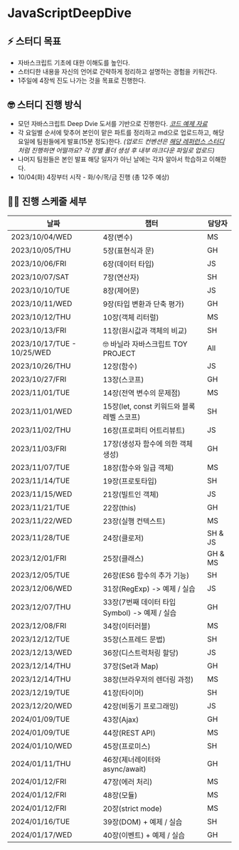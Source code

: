 # JavaScriptDeepDive

## ⚡️ 스터디 목표

- 자바스크립트 기초에 대한 이해도를 높인다.
- 스터디한 내용을 자신의 언어로 간략하게 정리하고 설명하는 경험을 키워간다.
- 1주일에 4장씩 진도 나가는 것을 목표로 진행한다.

## 🤓 스터디 진행 방식

- 모던 자바스크립트 Deep Dvie 도서를 기반으로 진행한다.
  _[코드 예제 자료](https://github.com/wikibook/mjs)_
- 각 요일별 순서에 맞추어 본인이 맡은 파트를 정리하고 md으로 업로드하고, 해당 요일에 팀원들에게 발표(15분 정도)한다.
  _(업로드 컨벤션은 [해당 레퍼런스 스터디](https://github.com/suu3/js_deepdive_study/tree/main/05.%ED%91%9C%ED%98%84%EC%8B%9D%EA%B3%BC%20%EB%AC%B8) 처럼 진행하면 어떨까요? 각 장별 폴더 생성 후 내부 마크다운 파일로 업로드)_
- 나머지 팀원들은 본인 발표 해당 일자가 아닌 날에는 각자 알아서 학습하고 이해한다.
- 10/04(화) 4장부터 시작 - 화/수/목/금 진행 (총 12주 예상)

## 🧑‍💻 진행 스케줄 세부

| 날짜                       | 챕터                                          | 담당자  |
| -------------------------- | --------------------------------------------- | ------- |
| 2023/10/04/WED             | 4장(변수)                                     | MS      |
| 2023/10/05/THU             | 5장(표현식과 문)                              | GH      |
| 2023/10/06/FRI             | 6장(데이터 타입)                              | JS      |
| 2023/10/07/SAT             | 7장(연산자)                                   | SH      |
| 2023/10/10/TUE             | 8장(제어문)                                   | JS      |
| 2023/10/11/WED             | 9장(타입 변환과 단축 평가)                    | GH      |
| 2023/10/12/THU             | 10장(객체 리터럴)                             | MS      |
| 2023/10/13/FRI             | 11장(원시값과 객체의 비교)                    | SH      |
| 2023/10/17/TUE - 10/25/WED | 🤓 바닐라 자바스크립트 TOY PROJECT            | All     |
| 2023/10/26/THU             | 12장(함수)                                    | JS      |
| 2023/10/27/FRI             | 13장(스코프)                                  | GH      |
| 2023/11/01/TUE             | 14장(전역 변수의 문제점)                      | MS      |
| 2023/11/01/WED             | 15장(let, const 키워드와 블록 레벨 스코프)    | SH      |
| 2023/11/02/THU             | 16장(프로퍼티 어트리뷰트)                     | JS      |
| 2023/11/03/FRI             | 17장(생성자 함수에 의한 객체 생성)            | GH      |
| 2023/11/07/TUE             | 18장(함수와 일급 객체)                        | MS      |
| 2023/11/14/TUE             | 19장(프로토타입)                              | SH      |
| 2023/11/15/WED             | 21장(빌트인 객체)                             | JS      |
| 2023/11/21/TUE             | 22장(this)                                    | GH      |
| 2023/11/22/WED             | 23장(실행 컨텍스트)                           | MS      |
| 2023/11/28/TUE             | 24장(클로저)                                  | SH & JS |
| 2023/12/01/FRI             | 25장(클래스)                                  | GH & MS |
| 2023/12/05/TUE             | 26장(ES6 함수의 추가 기능)                    | SH      |
| 2023/12/06/WED             | 31장(RegExp) -> 예제 / 실습                   | JS      |
| 2023/12/07/THU             | 33장(7번째 데이터 타입 Symbol) -> 예제 / 실습 | GH      |
| 2023/12/08/FRI             | 34장(이터러블)                                | MS      |
| 2023/12/12/TUE             | 35장(스프레드 문법)                           | SH      |
| 2023/12/13/WED             | 36장(디스트럭처링 할당)                       | JS      |
| 2023/12/14/THU             | 37장(Set과 Map)                               | GH      |
| 2023/12/14/THU             | 38장(브라우저의 렌더링 과정)                  | MS      |
| 2023/12/19/TUE             | 41장(타이머)                                  | SH      |
| 2023/12/20/WED             | 42장(비동기 프로그래밍)                       | JS      |
| 2024/01/09/TUE             | 43장(Ajax)                                    | GH      |
| 2024/01/09/TUE             | 44장(REST API)                                | MS      |
| 2024/01/10/WED             | 45장(프로미스)                                | SH      |
| 2024/01/11/THU             | 46장(제너레이터와 async/await)                | GH      |
| 2024/01/12/FRI             | 47장(에러 처리)                               | MS      |
| 2024/01/12/FRI             | 48장(모듈)                                    | MS      |
| 2024/01/12/FRI             | 20장(strict mode)                             | MS      |
| 2024/01/16/TUE             | 39장(DOM) + 예제 / 실습                       | SH      |
| 2024/01/17/WED             | 40장(이벤트) + 예제 / 실습                    | GH      |
